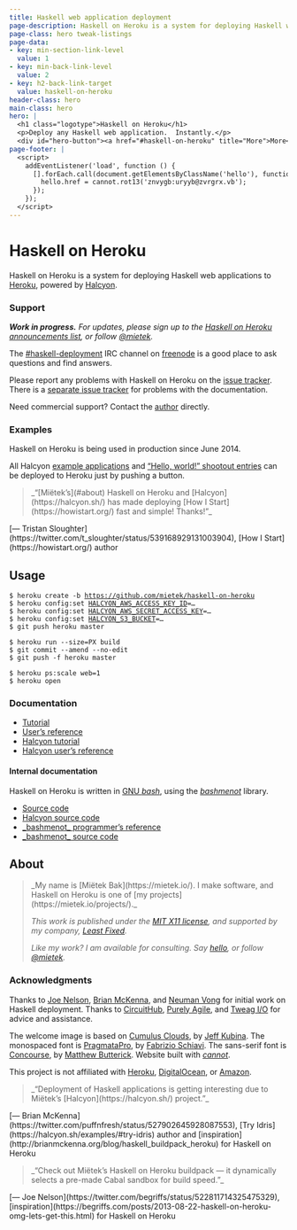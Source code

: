 ```yaml
---
title: Haskell web application deployment
page-description: Haskell on Heroku is a system for deploying Haskell web applications, powered by Halcyon.
page-class: hero tweak-listings
page-data:
- key: min-section-link-level
  value: 1
- key: min-back-link-level
  value: 2
- key: h2-back-link-target
  value: haskell-on-heroku
header-class: hero
main-class: hero
hero: |
  <h1 class="logotype">Haskell on Heroku</h1>
  <p>Deploy any Haskell web application.  Instantly.</p>
  <div id="hero-button"><a href="#haskell-on-heroku" title="More">More</a></div>
page-footer: |
  <script>
    addEventListener('load', function () {
      [].forEach.call(document.getElementsByClassName('hello'), function (hello) {
        hello.href = cannot.rot13('znvygb:uryyb@zvrgrx.vb');
      });
    });
  </script>
---
```



Haskell on Heroku
==================

Haskell on Heroku is a system for deploying Haskell web applications to [Heroku](https://heroku.com/), powered by [Halcyon](https://halcyon.sh/).


### Support

_**Work in progress.**  For updates, please sign up to the [Haskell on Heroku announcements list](http://eepurl.com/8KXsT), or follow <a href="https://twitter.com/mietek">@mietek</a>._

The <a href="irc://chat.freenode.net/haskell-deployment">#haskell-deployment</a> IRC channel on [freenode](https://freenode.net/) is a good place to ask questions and find answers.

Please report any problems with Haskell on Heroku on the [issue tracker](https://github.com/mietek/haskell-on-heroku/issues/).  There is a [separate issue tracker](https://github.com/mietek/haskell-on-heroku-website/issues/) for problems with the documentation.

Need commercial support?  Contact the [author](#about) directly.


### Examples

Haskell on Heroku is being used in production since June 2014.

All Halcyon [example applications](https://halcyon.sh/examples/) and [“Hello, world!” shootout entries](https://halcyon.sh/shootout/) can be deployed to Heroku just by pushing a button.


<aside>
<a class="micro face tristan-sloughter" href="https://twitter.com/t_sloughter/status/539168929131003904"></a>
<blockquote>_“[Miëtek’s](#about) Haskell on Heroku and [Halcyon](https://halcyon.sh/) has made deploying [How I Start](https://howistart.org/) fast and simple!  Thanks!”_</blockquote>
<p>[— Tristan Sloughter](https://twitter.com/t_sloughter/status/539168929131003904), [How I Start](https://howistart.org/) author</p>
</aside>


Usage
-----

<pre class="with-tweaks"><code><span class="prompt">$</span> <span class="input">heroku create -b <a href="https://github.com/mietek/haskell-on-heroku">https://github.com/mietek/haskell-on-heroku</a></span>
<span class="prompt">$</span> <span class="input">heroku config:set <a href="https://halcyon.sh/reference/#halcyon_aws_access_key_id">HALCYON_AWS_ACCESS_KEY_ID</a>=…</span>
<span class="prompt">$</span> <span class="input">heroku config:set <a href="https://halcyon.sh/reference/#halcyon_aws_secret_access_key">HALCYON_AWS_SECRET_ACCESS_KEY</a>=…</span>
<span class="prompt">$</span> <span class="input">heroku config:set <a href="https://halcyon.sh/reference/#halcyon_s3_bucket">HALCYON_S3_BUCKET</a>=…</span>
<span class="prompt">$</span> <span class="input">git push heroku master</span>
</code></pre>

```
$ heroku run --size=PX build
$ git commit --amend --no-edit
$ git push -f heroku master
```

```
$ heroku ps:scale web=1
$ heroku open
```

### Documentation

<div><nav>
<ul class="menu open">
<li><a href="/tutorial/">Tutorial</a></li>
<li><a href="/reference/">User’s reference</a></li>
<li><a href="https://halcyon.sh/tutorial/">Halcyon tutorial</a></li>
<li><a href="https://halcyon.sh/reference/">Halcyon user’s reference</a></li>
</ul>
</nav></div>


#### Internal documentation

Haskell on Heroku is written in [GNU _bash_](https://gnu.org/software/bash/), using the [_bashmenot_](https://bashmenot.mietek.io/) library.

<div><nav>
<ul class="menu open">
<li><a href="https://github.com/mietek/haskell-on-heroku">Source code</a></li>
<li><a href="https://github.com/mietek/halcyon">Halcyon source code</a></li>
<li><a href="https://bashmenot.mietek.io/reference/">_bashmenot_ programmer’s reference</a></li>
<li><a href="https://github.com/mietek/bashmenot">_bashmenot_ source code</a></li>
</ul>
</nav></div>


About
-----

<div class="aside-like">
<a class="face mietek" href="https://mietek.io/"></a>
<blockquote>_My name is [Miëtek Bak](https://mietek.io/).  I make software, and Haskell on Heroku is one of [my projects](https://mietek.io/projects/)._

_This work is published under the [MIT X11 license](/license/), and supported by my company, [Least Fixed](https://leastfixed.com/)._

_Like my work?  I am available for consulting.  Say <a class="hello" href="">hello</a>, or follow <a href="https://twitter.com/mietek">@mietek</a>._
</blockquote>
</div>


### Acknowledgments

Thanks to [Joe Nelson](http://begriffs.com/), [Brian McKenna](http://brianmckenna.org/), and [Neuman Vong](https://github.com/luciferous/) for initial work on Haskell deployment.  Thanks to [CircuitHub](https://circuithub.com/), [Purely Agile](http://purelyagile.com/), and [Tweag I/O](http://tweag.io/) for advice and assistance.

The welcome image is based on [Cumulus Clouds](https://flickr.com/photos/kubina/152730867/), by [Jeff Kubina](https://flickr.com/photos/kubina/).  The monospaced font is [PragmataPro](http://fsd.it/fonts/pragmatapro.htm), by [Fabrizio Schiavi](http://fsd.it/).  The sans-serif font is [Concourse](http://practicaltypography.com/concourse.html), by [Matthew Butterick](http://practicaltypography.com/).  Website built with [_cannot_](https://cannot.mietek.io/).

This project is not affiliated with [Heroku](https://heroku.com/), [DigitalOcean](https://digitalocean.com/), or [Amazon](https://amazon.com/).


<aside>
<a class="micro face brian-mckenna" href=""></a>
<blockquote>_“Deployment of Haskell applications is getting interesting due to Miëtek’s [Halcyon](https://halcyon.sh/) project.”_</blockquote>
<p>[— Brian McKenna](https://twitter.com/puffnfresh/status/527902645928087553), [Try Idris](https://halcyon.sh/examples/#try-idris) author and [inspiration](http://brianmckenna.org/blog/haskell_buildpack_heroku) for Haskell on Heroku</p>
<a class="micro face joe-nelson" href="https://twitter.com/begriffs/status/522811714325475329"></a>
<blockquote>_“Check out Miëtek’s Haskell on Heroku buildpack — it dynamically selects a pre-made Cabal sandbox for build speed.”_</blockquote>
<p>[— Joe Nelson](https://twitter.com/begriffs/status/522811714325475329), [inspiration](https://begriffs.com/posts/2013-08-22-haskell-on-heroku-omg-lets-get-this.html) for Haskell on Heroku</p>
</aside>
